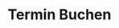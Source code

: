 ---
title: Termin Buchen
banner:
  title: Termin Buchen
  content: Unser ServiceDesk-Team aus ausgebildeten und zertifizierten Consultants wird sich mit Ihnen in Verbindung setzen.
  bg_image: images/uploads/charlesdeluvio-Lks7vei-eAg-unsplash.jpg
---
